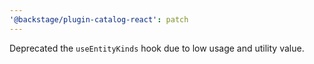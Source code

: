 ```yaml
---
'@backstage/plugin-catalog-react': patch
---
```


Deprecated the `useEntityKinds` hook due to low usage and utility value.
